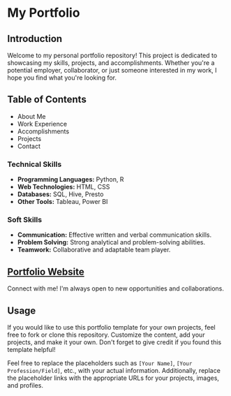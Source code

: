
# My Portfolio

## Introduction

Welcome to my personal portfolio repository! This project is dedicated to showcasing my skills, projects, and accomplishments. Whether you're a potential employer, collaborator, or just someone interested in my work, I hope you find what you're looking for.

## Table of Contents

- About Me
- Work Experience
- Accomplishments
- Projects
- Contact

### Technical Skills

- **Programming Languages:** Python, R
- **Web Technologies:** HTML, CSS
- **Databases:** SQL, Hive, Presto
- **Other Tools:** Tableau, Power BI

### Soft Skills

- **Communication:** Effective written and verbal communication skills.
- **Problem Solving:** Strong analytical and problem-solving abilities.
- **Teamwork:** Collaborative and adaptable team player.


## **[Portfolio Website](https://padmashneha.github.io)** 

Connect with me! I'm always open to new opportunities and collaborations.

## Usage

If you would like to use this portfolio template for your own projects, feel free to fork or clone this repository. Customize the content, add your projects, and make it your own. Don't forget to give credit if you found this template helpful!


Feel free to replace the placeholders such as `[Your Name]`, `[Your Profession/Field]`, etc., with your actual information. Additionally, replace the placeholder links with the appropriate URLs for your projects, images, and profiles.
